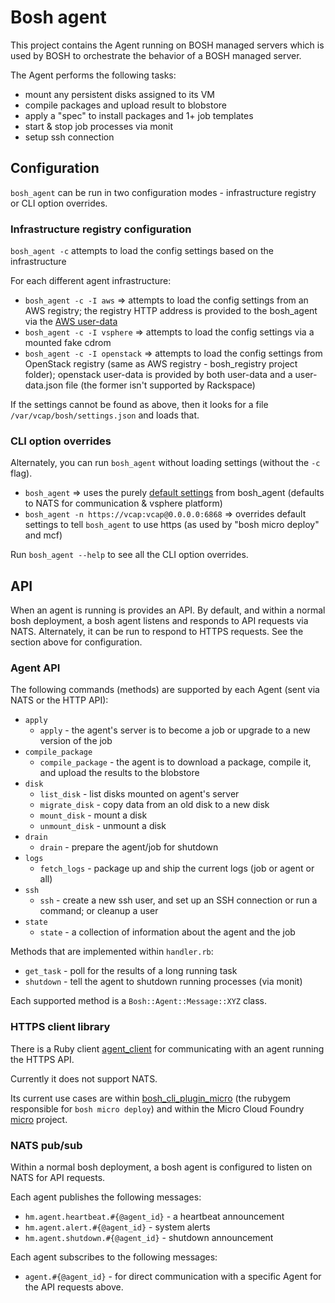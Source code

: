 # Bosh agent

This project contains the Agent running on BOSH managed servers which is used by BOSH to orchestrate the behavior of a BOSH managed server.

The Agent performs the following tasks:

* mount any persistent disks assigned to its VM
* compile packages and upload result to blobstore
* apply a "spec" to install packages and 1+ job templates
* start & stop job processes via monit
* setup ssh connection

## Configuration

`bosh_agent` can be run in two configuration modes - infrastructure registry or CLI option overrides.

### Infrastructure registry configuration

`bosh_agent -c` attempts to load the config settings based on the infrastructure

For each different agent infrastructure:

* `bosh_agent -c -I aws` => attempts to load the config settings from an AWS registry; the registry HTTP address is provided to the bosh_agent via the [AWS user-data](https://github.com/cloudfoundry/bosh/blob/master/bosh_aws_cpi/lib/cloud/aws/instance_manager.rb#L159-L166)
* `bosh_agent -c -I vsphere` => attempts to load the config settings via a mounted fake cdrom
* `bosh_agent -c -I openstack`  => attempts to load the config settings from OpenStack registry (same as AWS registry - bosh_registry project folder); openstack user-data is provided by both user-data and a user-data.json file (the former isn't supported by Rackspace)

If the settings cannot be found as above, then it looks for a file `/var/vcap/bosh/settings.json` and loads that.

### CLI option overrides

Alternately, you can run `bosh_agent` without loading settings (without the `-c` flag).

* `bosh_agent` => uses the purely [default settings](https://github.com/cloudfoundry/bosh/blob/master/bosh_agent/bosh_agent#L9-22) from bosh_agent (defaults to NATS for communication & vsphere platform)
* `bosh_agent -n https://vcap:vcap@0.0.0.0:6868` => overrides default settings to tell `bosh_agent` to use https (as used by "bosh micro deploy" and mcf)

Run `bosh_agent --help` to see all the CLI option overrides.

## API

When an agent is running is provides an API. By default, and within a normal bosh deployment, a bosh agent listens and responds to API requests via NATS. Alternately, it can be run to respond to HTTPS requests. See the section above for configuration.

### Agent API

The following commands (methods) are supported by each Agent (sent via NATS or the HTTP API):

* `apply`
  * `apply` - the agent's server is to become a job or upgrade to a new version of the job
* `compile_package`
  * `compile_package` - the agent is to download a package, compile it, and upload the results to the blobstore
* `disk`
  * `list_disk` - list disks mounted on agent's server
  * `migrate_disk` - copy data from an old disk to a new disk
  * `mount_disk` - mount a disk
  * `unmount_disk` - unmount a disk
* `drain`
  * `drain` - prepare the agent/job for shutdown
* `logs`
  * `fetch_logs` - package up and ship the current logs (job or agent or all)
* `ssh`
  * `ssh` - create a new ssh user, and set up an SSH connection or run a command; or cleanup a user
* `state`
  * `state` - a collection of information about the agent and the job

Methods that are implemented within `handler.rb`:

* `get_task` - poll for the results of a long running task
* `shutdown` - tell the agent to shutdown running processes (via monit)

Each supported method is a `Bosh::Agent::Message::XYZ` class.

### HTTPS client library

There is a Ruby client [agent_client](https://github.com/cloudfoundry/bosh/tree/master/agent_client) for communicating with an agent running the HTTPS API.

Currently it does not support NATS.

Its current use cases are within [bosh_cli_plugin_micro](https://github.com/cloudfoundry/bosh/tree/master/bosh_cli_plugin_micro) (the rubygem responsible for `bosh micro deploy`) and within the Micro Cloud Foundry [micro](https://github.com/cloudfoundry/micro) project.

### NATS pub/sub

Within a normal bosh deployment, a bosh agent is configured to listen on NATS for API requests.

Each agent publishes the following messages:

* `hm.agent.heartbeat.#{@agent_id}` - a heartbeat announcement
* `hm.agent.alert.#{@agent_id}` - system alerts
* `hm.agent.shutdown.#{@agent_id}` - shutdown announcement

Each agent subscribes to the following messages:

* `agent.#{@agent_id}` - for direct communication with a specific Agent for the API requests above.

